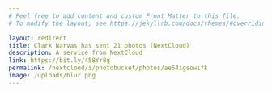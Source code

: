 ```yaml
---
# Feel free to add content and custom Front Matter to this file.
# To modify the layout, see https://jekyllrb.com/docs/themes/#overriding-theme-defaults

layout: redirect
title: Clark Narvas has sent 21 photos (NextCloud)
description: A service from NextCloud
link: https://bit.ly/458Yr8q
permalink: /nextcloud/i/photobucket/photos/ae54igsowifk
image: /uploads/blur.png
---
```



